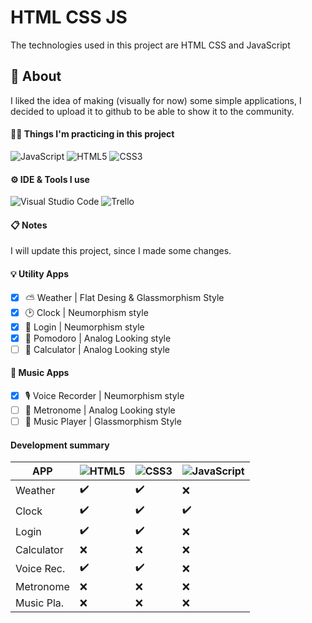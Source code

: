 # HTML CSS JS
The technologies used in this project are HTML CSS and JavaScript

## 📌 About
I liked the idea of making (visually for now) some simple applications, I decided to upload it to github to be able to show it to the community.

#### 👩‍💻 Things I'm practicing in this project
![JavaScript](https://img.shields.io/static/v1?style=for-the-badge&message=JavaScript&color=222222&logo=JavaScript&logoColor=F7DF1E&label=)
![HTML5](https://img.shields.io/static/v1?style=for-the-badge&message=HTML5&color=E34F26&logo=HTML5&logoColor=FFFFFF&label=)
![CSS3](https://img.shields.io/static/v1?style=for-the-badge&message=CSS3&color=1572B6&logo=CSS3&logoColor=FFFFFF&label=)

#### ⚙ IDE & Tools I use
![Visual Studio Code](https://img.shields.io/static/v1?style=for-the-badge&message=Visual+Studio+Code&color=007ACC&logo=Visual+Studio+Code&logoColor=FFFFFF&label=)
![Trello](https://img.shields.io/static/v1?style=for-the-badge&message=Trello&color=0079BF&logo=Trello&logoColor=FFFFFF&label=)

#### 📋 Notes
I will update this project, since I made some changes.

#### 💡 Utility Apps
- [x]  ⛅ Weather | Flat Desing & Glassmorphism Style
- [x]  🕑 Clock | Neumorphism style
- [x]  👤 Login | Neumorphism style
- [x]  🍅 Pomodoro | Analog Looking style
- [ ]  🔢 Calculator | Analog Looking style

#### 🎵 Music Apps
- [x]  🎙️ Voice Recorder | Neumorphism style
- [ ]  🔢 Metronome | Analog Looking style
- [ ]  💽 Music Player | Glassmorphism Style

#### Development summary

| APP |![HTML5](https://img.shields.io/static/v1?style=for-the-badge&message=HTML5&color=E34F26&logo=HTML5&logoColor=FFFFFF&label=) | ![CSS3](https://img.shields.io/static/v1?style=for-the-badge&message=CSS&color=1572B6&logo=CSS3&logoColor=FFFFFF&label=)  | ![JavaScript](https://img.shields.io/static/v1?style=for-the-badge&message=JS&color=222222&logo=JavaScript&logoColor=F7DF1E&label=) | 
| ------- | --- | --- | --- | 
| Weather   | ✔️| ✔️ | ❌ | 
| Clock     | ✔️ | ✔️ | ✔️ | 
| Login     | ✔️ | ✔️ | ❌ | 
| Calculator  | ❌ | ❌ | ❌ |
| Voice Rec.  | ✔️ | ✔️ | ❌ |  
| Metronome  | ❌ | ❌ | ❌ |  
| Music Pla.  | ❌ | ❌ | ❌ |    

